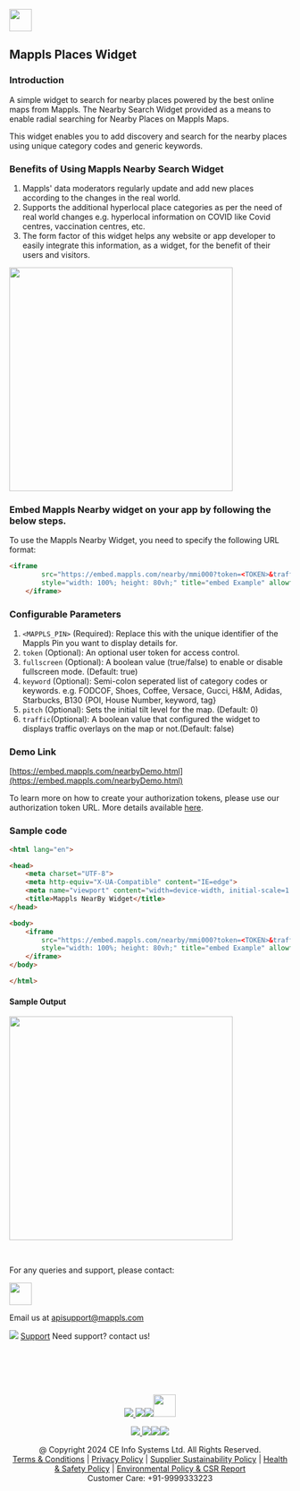 [<img src="https://about.mappls.com/about/images/MAPPLS-MapmyIndia-logo.png" height="40"/> </p>](https://about.mappls.com/api/)
## Mappls Places Widget

### Introduction
A simple widget to search for nearby places powered by the best online maps from Mappls. The Nearby Search Widget provided as a means to enable radial searching for Nearby Places on Mappls Maps.

This widget enables you to add discovery and search for the nearby places using unique category codes and generic keywords.

### Benefits of Using Mappls Nearby Search Widget
1. Mappls' data moderators regularly update and add new places according to the changes in the real world.
2. Supports the additional hyperlocal place categories as per the need of real world changes e.g. hyperlocal information on COVID like Covid centres, vaccination centres, etc.
3. The form factor of this widget helps any website or app developer to easily integrate this information, as a widget, for the benefit of their users and visitors.

<img src="" height="400"/> </p>


### Embed Mappls Nearby widget on your app by following the below steps.

To use the Mappls Nearby Widget, you need to specify the following URL format:
```html
<iframe
        src="https://embed.mappls.com/nearby/mmi000?token=<TOKEN>&traffic=false&keyword=Hospitals&fullscreen=true&pitch=30"
        style="width: 100%; height: 80vh;" title="embed Example" allowfullscreen="">
    </iframe>
```

### Configurable Parameters

1. `<MAPPLS_PIN>` (Required): Replace this with the unique identifier of the Mappls Pin you want to display details for.
2. `token` (Optional): An optional user token for access control.
3. `fullscreen` (Optional): A boolean value (true/false) to enable or disable fullscreen mode. (Default: true)
4. `keyword` (Optional): Semi-colon seperated list of category codes or keywords. e.g. FODCOF, Shoes, Coffee, Versace, Gucci, H&M, Adidas, Starbucks, B130 {POI, House Number, keyword, tag}
5. `pitch` (Optional): Sets the initial tilt level for the map. (Default: 0)
6. `traffic`(Optional): A boolean value that configured the widget to displays traffic overlays on the map or not.(Default: false)
 
### Demo Link
[https://embed.mappls.com/nearbyDemo.html](https://embed.mappls.com/nearbyDemo.html)

To learn more on how to create your authorization tokens, please use our authorization token URL. More details available [here](https://developer.mappls.com/mapping/tokenGeneration/).

### Sample code
```html
<html lang="en">

<head>
    <meta charset="UTF-8">
    <meta http-equiv="X-UA-Compatible" content="IE=edge">
    <meta name="viewport" content="width=device-width, initial-scale=1.0">
    <title>Mappls NearBy Widget</title>
</head>

<body>
    <iframe
        src="https://embed.mappls.com/nearby/mmi000?token=<TOKEN>&traffic=false&keyword=Hospitals&fullscreen=true&pitch=30"
        style="width: 100%; height: 80vh;" title="embed Example" allowfullscreen="">
    </iframe>
</body>

</html>
```
#### Sample Output
<img src="" height="400"/> </p>


<br>

For any queries and support, please contact: 

[<img src="https://about.mappls.com/images/mappls-logo.svg" height="40"/> </p>](https://about.mappls.com/api/)
Email us at [apisupport@mappls.com](mailto:apisupport@mappls.com)


![](https://www.mapmyindia.com/api/img/icons/support.png)
[Support](https://about.mappls.com/contact/)
Need support? contact us!

<br></br>
<br></br>

[<p align="center"> <img src="https://forum.mappls.com/uploads/default/original/1X/06259be1fb3006347ade2ee843cf16e9f16ce997.png"/> ](https://forum.mappls.com/)[![](https://www.mapmyindia.com/api/img/icons/blog.png)](https://about.mappls.com/blog/)[![](https://www.mapmyindia.com/api/img/icons/gethub.png)](https://github.com/mappls-api)[<img src="https://mmi-api-team.s3.ap-south-1.amazonaws.com/API-Team/npm-logo.one-third%5B1%5D.png" height="40"/> </p>](https://www.npmjs.com/org/mapmyindia) 



[<p align="center"> <img src="https://www.mapmyindia.com/june-newsletter/icon4.png"/> ](https://www.facebook.com/Mapplsofficial)[![](https://www.mapmyindia.com/june-newsletter/icon2.png)](https://twitter.com/mappls)[![](https://www.mapmyindia.com/newsletter/2017/aug/llinkedin.png)](https://www.linkedin.com/company/mappls/)[![](https://www.mapmyindia.com/june-newsletter/icon3.png)](https://www.youtube.com/channel/UCAWvWsh-dZLLeUU7_J9HiOA)




<div align="center">@ Copyright 2024 CE Info Systems Ltd. All Rights Reserved.</div>

<div align="center"> <a href="https://about.mappls.com/api/terms-&-conditions">Terms & Conditions</a> | <a href="https://about.mappls.com/about/privacy-policy">Privacy Policy</a> | <a href="https://about.mappls.com/pdf/mapmyIndia-sustainability-policy-healt-labour-rules-supplir-sustainability.pdf">Supplier Sustainability Policy</a> | <a href="https://about.mappls.com/pdf/Health-Safety-Management.pdf">Health & Safety Policy</a> | <a href="https://about.mappls.com/pdf/Environment-Sustainability-Policy-CSR-Report.pdf">Environmental Policy & CSR Report</a>

<div align="center">Customer Care: +91-9999333223</div>